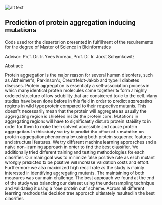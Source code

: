 ![alt text](http://www.vib.be/nl/biotechdag/PublishingImages/vib_tagline_pos_rgb.jpg)



## Prediction of protein aggregation inducing mutations

Code used for the dissertation presented in fulfillment of the requirements for the degree of Master of Science in Bioinformatics

Advisor: Prof. Dr. Ir. Yves Moreau, Prof. Dr. Ir. Joost Schymkowitz

Abstract:

Protein aggregation is the major reason for several human disorders, such as Alzheimer's, Parkinson's, Creutzfeldt-Jakob and type II diabetes diseases. Protein aggregation is essentially a self-association process in which many identical protein molecules come together to form a highly ordered structure of low solubility that are considered toxic to the cell. Many studies have been done before in this field in order to predict aggregating regions in wild type protein compared to their respective mutants. This doesn‟t necessarily mean that the protein will aggregate as usually the aggregating region is shielded inside the protein core. Mutations in aggregating regions will have to significantly disturb protein stability to in order for them to make them solvent accessible and cause protein aggregation. In this study we try to predict the effect of a mutation on protein aggregation phenomena by using both protein sequence features and structural features. We try different machine learning approaches and a naïve non-learning approach in order to find the best classifier. We additionally tried different training and testing methodologies for each classifier. Our main goal was to minimize false positive rate as each mutant wrongly predicted to be positive will increase validation costs and effort. Furthermore we also maximized high recall rate as the study is mainly interested in identifying aggregating mutants. The maintaining of both measures was our main challenge. The best approach we found at the end of the study was balancing our dataset using the undersampling technique and validating it using a “one protein out” scheme. Across all different learning methods the decision tree approach ultimately resulted in the best classifier.
